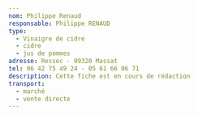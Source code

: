 ```yaml
---
nom: Philippe Renaud
responsable: Philippe RENAUD
type:
  - Vinaigre de cidre
  - cidre
  - jus de pommes 
adresse: Ressec - 09320 Massat
tel: 06 42 75 49 24 - 05 61 66 06 71
description: Cette fiche est en cours de rédaction
transport:
  - marché
  - vente directe
---
```

